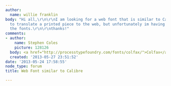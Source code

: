 ```yaml
---
author:
  name: willie franklin
body: "Hi all,\r\n\r\nI am looking for a web font that is similar to Calibre. I need
  to translate a printed piece to the web, but unfortunately im having trouble matching
  the fonts.\r\n\r\nthanks!"
comments:
- author:
    name: Stephen Coles
    picture: 128126
  body: <a href="http://processtypefoundry.com/fonts/colfax/">Colfax</a>
  created: '2013-05-27 23:51:52'
date: '2013-05-24 17:58:55'
node_type: forum
title: Web Font similar to Calibre

---
```

